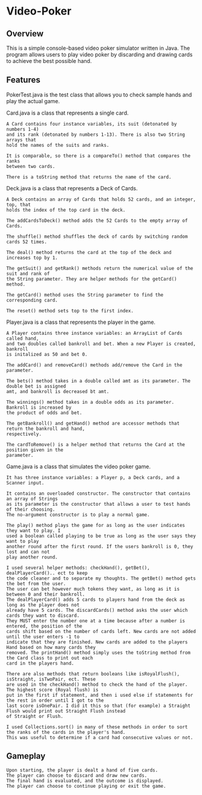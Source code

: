 # Video-Poker

## Overview

This is a simple console-based video poker simulator written in
Java. The program allows users to play video poker by discarding
and drawing cards to achieve the best possible hand.

## Features

PokerTest.java is the test class that allows you to check sample hands
and play the actual game.

Card.java is a class that represents a single card. 

    A Card contains four instance variables, its suit (detonated by numbers 1-4) 
    and its rank (detonated by numbers 1-13). There is also two String arrays that
    hold the names of the suits and ranks.

    It is comparable, so there is a compareTo() method that compares the ranks
    between two cards.

    There is a toString method that returns the name of the card.

Deck.java is a class that represents a Deck of Cards.

    A Deck contains an array of Cards that holds 52 cards, and an integer, top, that
    holds the index of the top card in the deck.

    The addCardsToDeck() method adds the 52 Cards to the empty array of Cards.

    The shuffle() method shuffles the deck of cards by switching random cards 52 times.

    The deal() method returns the card at the top of the deck and increases top by 1.

    The getSuit() and getRank() methods return the numerical value of the suit and rank of
    the String parameter. They are helper methods for the getCard() method.

    The getCard() method uses the String parameter to find the corresponding card.

    The reset() method sets top to the first index.

Player.java is a class that represents the player in the game.

    A Player contains three instance variables: an ArrayList of Cards called hand,
    and two doubles called bankroll and bet. When a new Player is created, bankroll
    is initalized as 50 and bet 0.

    The addCard() and removeCard() methods add/remove the Card in the parameter.

    The bets() method takes in a double called amt as its parameter. The double bet is assigned
    amt, and bankroll is decreased bt amt.

    The winnings() method takes in a double odds as its parameter. Bankroll is increased by
    the product of odds and bet.

    The getBankroll() and getHand() method are accessor methods that return the bankroll and hand, 
    respectively. 

    The cardToRemove() is a helper method that returns the Card at the position given in the 
    parameter.

Game.java is a class that simulates the video poker game.

    It has three instance variables: a Player p, a Deck cards, and a Scanner input.

    It contains an overloaded constructor. The constructor that contains an array of Strings
    as its parameter is the constructor that allows a user to test hands of their choosing.
    The no-argument constructor is to play a normal game.

    The play() method plays the game for as long as the user indicates they want to play. I 
    used a boolean called playing to be true as long as the user says they want to play 
    another round after the first round. If the users bankroll is 0, they lost and can not
    play another round.

    I used several helper methods: checkHand(), getBet(), dealPlayerCard().. ect to keep
    the code cleaner and to separate my thoughts. The getBet() method gets the bet from the user.
    The user can bet however much tokens they want, as long as it is between 0 and their bankroll.
    The dealPlayerCard() adds 5 cards to players hand from the deck as long as the player does not
    already have 5 cards. The discardCards() method asks the user which cards they want to discard.
    They MUST enter the number one at a time because after a number is entered, the position of the
    cards shift based on the number of cards left. New cards are not added until the user enters -1 to
    indicate that they are finished. New cards are added to the players Hand based on how many cards they
    removed. The printHand() method simply uses the toString method from the Card class to print out each
    card in the players hand.

    There are also methods that return booleans like isRoyalFlush(), isStraight, isTwoPair, ect. These
    are used in the checkHand() method to check the hand of the player. The highest score (Royal flush) is 
    put in the first if statement, and then i used else if statements for the rest in order until I got to the
    last score isOnePair. I did it this so that (for example) a Straight Flush would print out Straight Flush instead
    of Straight or Flush.

    I used Collections.sort() in many of these methods in order to sort the ranks of the cards in the player's hand.
    This was useful to determine if a card had consecutive values or not.

## Gameplay

    Upon starting, the player is dealt a hand of five cards.
    The player can choose to discard and draw new cards.
    The final hand is evaluated, and the outcome is displayed.
    The player can choose to continue playing or exit the game.

